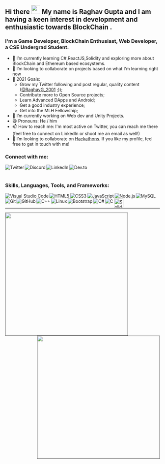 ## Hi there <img src="https://github.com/TheDudeThatCode/TheDudeThatCode/blob/master/Assets/Hi.gif" width="29px"> My name is Raghav Gupta and I am having a keen interest in development and enthusiastic towards BlockChain . 

### I'm a Game Developer, BlockChain Enthusiast, Web Developer, a CSE Undergrad Student.

- 🌱 I’m currently learning C#,ReactJS,Solidity and exploring more about BlockChain and Ethereum based ecosystems.
- 👯 I’m looking to collaborate on projects based on what I'm learning right now
- 🥅 2021 Goals: 
  - Grow my Twitter following and post regular, quality content ([@RaghavG_2001][twitter] ;));
  - Contribute more to Open Source projects;
  - Learn Advanced DApps and Android; 
  - Get a good industry experience; 
  - Get into the MLH Fellowship;
- 🔭 I’m currently working on Web dev and Unity Projects.
- 😄 Pronouns: He / him
- 📫 How to reach me: I'm most active on Twitter, you can reach me there (feel free to connect on LinkedIn or shoot me an email as well!)
- 👯 I’m looking to collaborate on [Hackathons](https://devpost.com/hackathons). If you like my profile, feel free to get in touch with me!

### Connect with me:
[<img align="left" alt="Twitter" src="https://img.shields.io/twitter/follow/RaghavG_2001?color=blue&label=%40RaghavG_2001&logo=twitter&style=for-the-badge"/>][twitter]

[<img align="left" alt="Discord" src="https://img.shields.io/discord/384024830988648450?color=blue&label=Discord&logo=discord&style=for-the-badge"/>][discord]
[<img align="left" alt="LinkedIn" src="https://img.shields.io/badge/LinkedIn-0077B5?style=for-the-badge&logo=linkedin&logoColor=white"/>][linkedin]
[<img align="left" alt="Dev.to" src="https://img.shields.io/badge/dev.to-0A0A0A?style=for-the-badge&logo=dev.to&logoColor=white"/>][dev.to]
<br />
<br />

### Skills, Languages, Tools, and Frameworks:

<img align="left" alt="Visual Studio Code" src="https://icongr.am/material/microsoft-visual-studio-code.svg" />
<img align="left" alt="HTML5" src="https://icongr.am/devicon/html5-original-wordmark.svg" />
<img align="left" alt="CSS3" src="https://icongr.am/devicon/css3-original-wordmark.svg" />
<img align="left" alt="JavaScript" src="https://icongr.am/devicon/javascript-original.svg" />
<img align="left" alt="Node.js" src="https://icongr.am/devicon/nodejs-original.svg" />
<img align="left" alt="MySQL" src="https://icongr.am/devicon/mysql-original-wordmark.svg" />
<img align="left" alt="Git" src="https://icongr.am/devicon/git-original-wordmark.svg"/>
<img align="left" alt="GitHub" src="https://icongr.am/devicon/github-original-wordmark.svg" />
<img align="left" alt="C++" src="https://icongr.am/devicon/cplusplus-original.svg?size=30&color=currentColor" />
<img align="left" alt="Linux" src="https://icongr.am/devicon/ubuntu-plain-wordmark.svg" />
<img align="left" alt="Bootstrap" src="https://icongr.am/devicon/bootstrap-plain-wordmark.svg" />
<img align="left" alt="C#" src="https://icongr.am/devicon/csharp-original.svg?size=30&color=currentColor" />
<img align="left" alt="C" src="https://icongr.am/devicon/c-original.svg" />
<img align="left" height="30" alt="Solidity" src="https://cdn.worldvectorlogo.com/logos/solidity.svg" />
<br />
<br />

---


<a href="">
  <img align="left" width="400" src="https://github-readme-stats.vercel.app/api?username=RaghavGupta70&count_private=true&include_all_commits=true&show_icons=true&title_color=007bff&text_color=e7e7e7&icon_color=007bff&bg_color=171c28" />
</a>
<a href="">
  <img align="right" width="400" src="https://github-readme-stats.vercel.app/api/top-langs/?username=RaghavGupta70&layout=compact&title_color=007bff&text_color=e7e7e7&icon_color=007bff&bg_color=171c28" />
</a>


[twitter]: https://twitter.com/RaghavG_2001
[linkedin]: https://www.linkedin.com/in/raghav-gupta-538557167/
[dev.to]: https://dev.to/raghavgupta70/
[discord]: https://discord.gg/ttv.Lazarbeam_69#6969

